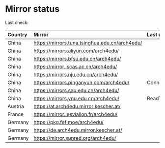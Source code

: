 <script src="./time.js"></script>
# Mirror status
Last check: <script type="text/javascript">localize(1675082364.5229342);</script>

|Country|Mirror|Last update|
|:------|:-----|:----------|
|China|https://mirrors.tuna.tsinghua.edu.cn/arch4edu/|<script type="text/javascript">localize(1675060750);</script>|
|China|https://mirrors.aliyun.com/arch4edu/|<script type="text/javascript">localize(1674974015);</script>|
|China|https://mirrors.bfsu.edu.cn/arch4edu/|<script type="text/javascript">localize(1675060750);</script>|
|China|https://mirror.iscas.ac.cn/arch4edu/|<script type="text/javascript">localize(1675060750);</script>|
|China|https://mirrors.nju.edu.cn/arch4edu/|<script type="text/javascript">localize(1675060750);</script>|
|China|https://mirrors.pinganyun.com/arch4edu/|ConnectionError|
|China|https://mirrors.sau.edu.cn/arch4edu/|<script type="text/javascript">localize(1673850842);</script>|
|China|https://mirrors.ynu.edu.cn/arch4edu/|ReadTimeout|
|Austria|https://at.arch4edu.mirror.kescher.at/|<script type="text/javascript">localize(1675060750);</script>|
|France|https://mirror.lesviallon.fr/arch4edu/|<script type="text/javascript">localize(1674153500);</script>|
|Germany|https://pkg.fef.moe/arch4edu/|<script type="text/javascript">localize(1675060750);</script>|
|Germany|https://de.arch4edu.mirror.kescher.at/|<script type="text/javascript">localize(1675060750);</script>|
|Germany|https://mirror.sunred.org/arch4edu/|<script type="text/javascript">localize(1675060750);</script>|

<script src="./tablefilter/tablefilter.js"></script>
<script src="./table.js"></script>